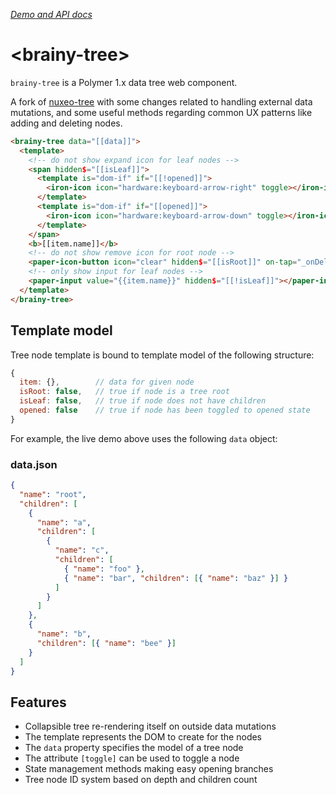 _[Demo and API docs](https://owox.github.io/brainy-tree/)_

# &lt;brainy-tree&gt;

`brainy-tree` is a Polymer 1.x data tree web component.

A fork of [nuxeo-tree](https://www.webcomponents.org/element/nuxeo/nuxeo-ui-elements/nuxeo-tree) with some changes related to handling external data mutations, and some useful methods regarding common UX patterns like adding and deleting nodes.

<!--
```
<custom-element-demo>
  <template>
    <script src="../webcomponentsjs/webcomponents-lite.js"></script>
    <link rel="import" href="../paper-icon-button/paper-icon-button.html">
    <link rel="import" href="../paper-input/paper-input.html">
    <link rel="import" href="../iron-icon/iron-icon.html">
    <link rel="import" href="../iron-icons/hardware-icons.html">
    <link rel="import" href="../iron-icons/iron-icons.html">
    <link rel="import" href="brainy-tree.html">
    <script src="demo/data.js"></script>
    <style is="custom-style">
      [toggle] {
        cursor: pointer;
      }
    </style>
    <div>
      <template is="dom-bind">
        <next-code-block></next-code-block>
      </template>
      <script>
        (function() {
          'use strict';

          document.addEventListener('WebComponentsReady', function() {
            var scope = document.querySelector('template[is="dom-bind"]');
            var tree = document.querySelector('brainy-tree');
            scope.data = window.demoData;
            scope._onDeleteTap = function(e) {
              // get tree node from where delete was called
              var node = e.model.dataHost;
              var id = node.dataset.id;

              // get parent node
              var parent = tree.getParentById(id);

              // get path to given node
              var path = tree.getPathById('data', id);

              // get index for given node
              var index = tree.getChildNodeIndexById(parent, id);

              // remove that node in a data-binding-aware way
              scope.splice(path, index, 1);
            };
          });
        })();
      </script>      
    </div>
  </template>
</custom-element-demo>
```
-->
```html
<brainy-tree data="[[data]]">
  <template>
    <!-- do not show expand icon for leaf nodes -->
    <span hidden$="[[isLeaf]]">
      <template is="dom-if" if="[[!opened]]">
        <iron-icon icon="hardware:keyboard-arrow-right" toggle></iron-icon>
      </template>
      <template is="dom-if" if="[[opened]]">
        <iron-icon icon="hardware:keyboard-arrow-down" toggle></iron-icon>
      </template>
    </span>
    <b>[[item.name]]</b>
    <!-- do not show remove icon for root node -->
    <paper-icon-button icon="clear" hidden$="[[isRoot]]" on-tap="_onDeleteTap"></paper-icon-button>
    <!-- only show input for leaf nodes -->
    <paper-input value="{{item.name}}" hidden$="[[!isLeaf]]"></paper-input>
  </template>
</brainy-tree>
```

## Template model

Tree node template is bound to template model of the following structure:
```js
{
  item: {},        // data for given node
  isRoot: false,   // true if node is a tree root
  isLeaf: false,   // true if node does not have children
  opened: false    // true if node has been toggled to opened state
}
```

For example, the live demo above uses the following `data` object:

### data.json
```json
{
  "name": "root",
  "children": [
    {
      "name": "a",
      "children": [
        {
          "name": "c",
          "children": [
            { "name": "foo" },
            { "name": "bar", "children": [{ "name": "baz" }] }
          ]
        }
      ]
    },
    {
      "name": "b",
      "children": [{ "name": "bee" }]
    }
  ]
}
```

## Features
- Collapsible tree re-rendering itself on outside data mutations
- The template represents the DOM to create for the nodes
- The `data` property specifies the model of a tree node
- The attribute `[toggle]` can be used to toggle a node
- State management methods making easy opening branches
- Tree node ID system based on depth and children count 
